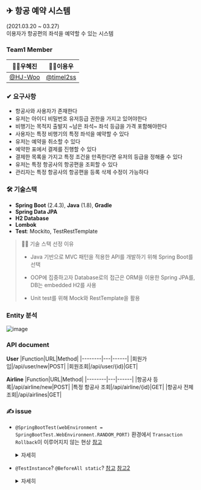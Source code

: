 ## ✈ 항공 예약 시스템
(2021.03.20 ~ 03.27)  
이용자가 항공편의 좌석을 예약할 수 있는 시스템


### Team1 Member
| 🙍‍♀️우혜진 | 🙍‍♂️이용우 |
| :----: | :----: |
| [@HJ-Woo](https://github.com/HJ-Woo) | [@timel2ss](https://github.com/timel2ss)  |

### ✔ 요구사항
- 항공사와 사용자가 존재한다
- 유저는 아이디 비밀번호 유저등급 권한을 가지고 있어야한다
- 비행기는 목적지 출발지 ~남은 좌석~ 좌석 등급을 가격 포함해야한다
- 사용자는 특정 비행기의 특정 좌석을 예약할 수 있다
- 유저는 예약을 취소할 수 있다
- 예약한 표에서 결제를 진행할 수 있다
- 결제한 목록을 가지고 특정 조건을 만족한다면 유저의 등급을 정해줄 수 있다
- 유저는 특정 항공사의 항공편을 조회할 수 있다
- 관리자는 특정 항공사의 항공편을 등록 삭제 수정이 가능하다

### 🛠 기술스택
- **Spring Boot** (2.4.3), **Java** (1.8), **Gradle**
- **Spring Data JPA**
- **H2 Database**
- **Lombok**
- **Test**: Mockito, TestRestTemplate
> 💁‍♀️ 기술 스택 선정 이유
> - Java 기반으로 MVC 패턴을 적용한 API를 개발하기 위해 Spring Boot를 선택
>
> - OOP에 집중하고자 Database로의 접근은 ORM을 이용한 Spring JPA를, DB는 embedded H2를 사용
>
> - Unit test를 위해 Mock와 RestTemplate을 활용
### Entity 분석
![image](https://user-images.githubusercontent.com/59992230/112981593-63c66380-9196-11eb-8cfe-565995a716b0.png)

### API document
**User**
|Function|URL|Method|
|--------|---|------|
|회원가입|/api/user/new|POST|
|회원조회|/api/user/{id}|GET|

**Airline**
|Function|URL|Method|
|--------|---|------|
|항공사 등록|/api/airline/new|POST|
|특정 항공사 조회|/api/airline/{id}|GET|
|항공사 전체 조회|/api/airlines|GET|

### ✍ issue
- ``@SpringBootTest(webEnvironment = SpringBootTest.WebEnvironment.RANDOM_PORT)`` 환경에서
  ``Transaction Rollback``이 이루어지지 않는 현상
  [참고](https://stackoverflow.com/questions/46729849/transactions-in-spring-boot-testing-not-rolled-back)
  <details>
    <summary>자세히</summary>

  > If your test is @Transactional, it rolls back the transaction at the end of each test method by default. However, as using this arrangement with either RANDOM_PORT or DEFINED_PORT implicitly provides a real servlet environment, the HTTP client and server run in separate threads and, thus, in separate transactions. Any transaction initiated on the server does not roll back in this case.

  > 이처럼 공식문서에 기재된 바에 의하면, 실제 환경에서 running 시키는 *26.3.6. Testing with a running server* 와 같은 환경, 즉 우리가 사용했떤 ``@SpringBootTest(webEnvironment=WebEnvironment.RANDOM_PORT``의 설정은 실제 서블릿 환경인 HTTP 클라이언트와 서버가 각각의 별도 스레드에서 실행된다. 이때 서버에서 시작된 트랜잭션은 롤백되지 않으므로 테스트 수행 코드가 반영됨을 기억해야한다.

  </details>


- ``@TestInstance``? ``@BeforeAll static``? [참고](https://www.baeldung.com/junit-testinstance-annotation) [참고2](https://stackoverflow.com/questions/52551718/what-use-is-testinstance-annotation-in-junit-5)

  <details>
    <summary>자세히</summary>

  > 기본적으로 Junit4와 5는 **각 테스트 메서드를 실행하기 전**에 테스트 클래스의 **새 인스턴스**를 만든다. 이렇게하면 **테스트간에 상태가 명확하게 분리**된다.

  > 여러 테스트 메서드에 걸쳐서 객체가 필요한 경우, Junit5에서는 ``@BeforeAll``을
  > - 클래스의 **static 메서드**에 사용하면, 클래스의 **static member와 함께** 사용 가능
  > - **Test Instance의 Life cycle이 per-class**로 변경되면 (``@TestInstance (Lifecycle.PER_CLASS)``), ``@BeforeAll``을 **instance 메서드에 사용하여 instance member**들을 함꼐 사용 가능

  > 💥 **Problem** 💥 [참고 with Mockito git issue](https://github.com/mockito/mockito/issues/1437)
  > 
  > 기본적으로는 ``@TestInstance`` 의 사용을 권장하나, 다음과 같은 Mockito 문제가 발생한 경우에 감당하지 못하는 문제가 생긴다. 
  >![image](https://user-images.githubusercontent.com/59992230/112656304-9ae5fd80-8e94-11eb-9633-80049c0deb72.png)
  ![image](https://user-images.githubusercontent.com/59992230/112656333-a46f6580-8e94-11eb-87f4-8d0f4545af3a.png)
  >
  > 둘은 같은 life cycle을 공유중인 UserServiceTest에서 ``유저정보를조회한다()`` 메소드와 ``유저를저장한다()`` 메서드 호출시의 Mock 객체 인스턴스 값 변화를 보여주고 있다.
  > 
  > 자세히 살펴보자면 중간에 Mock 객체들의 address가 변경되는데, 반면에 ``@InjectMocks`` 객체에게는 변화가 일어나지 않는다.  
  > 즉, ``@InjectMocks`` ``UserService``는 이전의 Mock 객체들을 주입받았는데, 이후 메소드에서는 새로운 Mock 객체에서 ``willReturn()``을 정의하였으므로, 원하는 return을 받지 못하고 계속 null로 반환하여 NPE가 발생한다.
  > 
  > 해당 문제에 대하여 Mockito issue란에서 2020.12.12까지 개발자간의 토론이 이루어졌으나, Mockito 측의 답변은 없다.
  > 
  > 고로 우리는 ``static @BeforeAll``을 사용하여 해당 문제를 해결하였다.

  </details>

